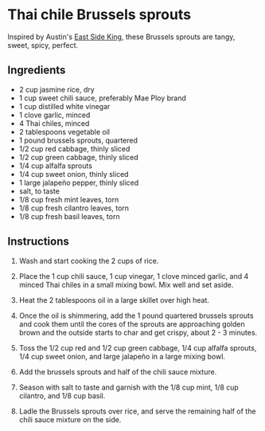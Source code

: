 # Thai chile Brussels sprouts

Inspired by Austin's [East Side King](https://www.keyingredient.com/recipes/2265695032/fried-brussel-sprouts-east-side-king/), these Brussels sprouts are tangy, sweet, spicy, perfect.


## Ingredients

- 2 cup jasmine rice, dry
- 1 cup sweet chili sauce, preferably Mae Ploy brand
- 1 cup distilled white vinegar
- 1 clove garlic, minced
- 4 Thai chiles, minced
- 2 tablespoons vegetable oil
- 1 pound brussels sprouts, quartered
- 1/2 cup red cabbage, thinly sliced
- 1/2 cup green cabbage, thinly sliced
- 1/4 cup alfalfa sprouts
- 1/4 cup sweet onion, thinly sliced
- 1 large jalapeño pepper, thinly sliced
- salt, to taste
- 1/8 cup fresh mint leaves, torn
- 1/8 cup fresh cilantro leaves, torn
- 1/8 cup fresh basil leaves, torn


## Instructions

1. Wash and start cooking the 2 cups of rice.

2. Place the 1 cup chili sauce, 1 cup vinegar, 1 clove minced garlic, and 4 minced Thai chiles in a small mixing bowl. Mix well and set aside.

3. Heat the 2 tablespoons oil in a large skillet over high heat.

4. Once the oil is shimmering, add the 1 pound quartered brussels sprouts and cook them until the cores of the sprouts are approaching golden brown and the outside starts to char and get crispy, about 2 - 3 minutes.

5. Toss the 1/2 cup red and 1/2 cup green cabbage, 1/4 cup alfalfa sprouts, 1/4 cup sweet onion, and large jalapeño in a large mixing bowl.

6. Add the brussels sprouts and half of the chili sauce mixture.

7. Season with salt to taste and garnish with the 1/8 cup mint, 1/8 cup cilantro, and 1/8 cup basil.

8. Ladle the Brussels sprouts over rice, and serve the remaining half of the chili sauce mixture on the side.